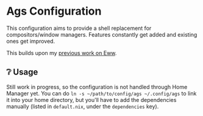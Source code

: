 # Ags Configuration

This configuration aims to provide a shell replacement for compositors/window
managers. Features constantly get added and existing ones get improved.

This builds upon my [previous work on Eww](../eww).

## ❔ Usage

Still work in progress, so the configuration is not handled through Home Manager
yet. You can do `ln -s ~/path/to/config/ags ~/.config/ags` to link it into your
home directory, but you'll have to add the dependencies manually (listed in
`default.nix`, under the `dependencies` key).
